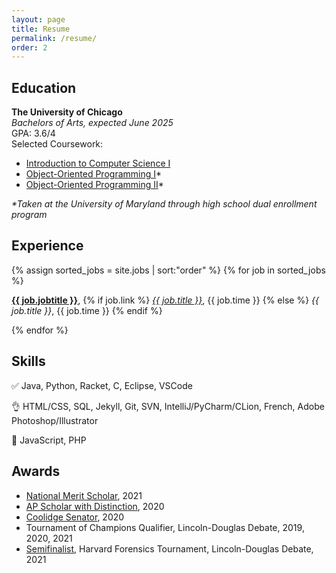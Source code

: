 ```yaml
---
layout: page
title: Resume
permalink: /resume/
order: 2
---
```

<h2>Education</h2>
<b>The University of Chicago</b>
<br>
<i>Bachelors of Arts, expected June 2025</i>
<br>
GPA: 3.6/4
<br>
Selected Coursework: 
<ul>
	<li> <a href="https://people.cs.uchicago.edu/~timng/151/a21/"> Introduction to Computer Science I </a> </li>
	<li> <a href="https://www.cs.umd.edu/class/fall2020/cmsc131-010X-030X/"> Object-Oriented Programming I</a>*</li>
	<li> <a href="https://www.cs.umd.edu/class/spring2021/cmsc132-01XX/"> Object-Oriented Programming II</a>*</li>
</ul>
<i>*Taken at the University of Maryland through high school dual enrollment program</i>

<h2>Experience</h2>
{% assign sorted_jobs = site.jobs | sort:"order" %}
{% for job in sorted_jobs %}
  <p><a href="{{ job.url }}"><b>{{ job.jobtitle }}</b></a>,
  {% if job.link %}
  	<a href="{{ job.link }}"><i>{{ job.title }}</i></a>, {{ job.time }}
  {% else %}
  <i>{{ job.title }}</i>, {{ job.time }}
  {% endif %}
  </p>
{% endfor %}
<h2>Skills</h2>
<p>&#9989; Java, Python, Racket, C, Eclipse, VSCode</p>
<p>&#128076; HTML/CSS, SQL, Jekyll, Git, SVN, IntelliJ/PyCharm/CLion, French, Adobe Photoshop/Illustrator</p>
<p>&#129295; JavaScript, PHP</p>
<h2>Awards</h2>
<ul>
	<li><a href="https://www.nationalmerit.org/s/1758/interior.aspx?sid=1758&gid=2&pgid=424">National Merit Scholar</a>, 2021</li>
	<li><a href="https://apstudents.collegeboard.org/awards-recognitions/ap-scholar-award">AP Scholar with Distinction</a>, 2020</li>
	<li><a href="https://coolidgescholars.org/senators/">Coolidge Senator</a>, 2020</li>
	<li>Tournament of Champions Qualifier, Lincoln-Douglas Debate, 2019, 2020, 2021</li>
	<li> <a href="https://www.tabroom.com/index/tourn/postings/entry_record.mhtml?tourn_id=16776&entry_id=3272280">Semifinalist</a>, Harvard Forensics Tournament, Lincoln-Douglas Debate, 2021</li>
</ul>
